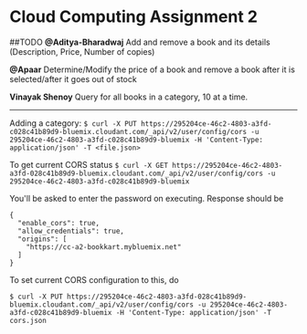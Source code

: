 # Cloud Computing Assignment 2
##TODO
**@Aditya-Bharadwaj**
   Add and remove a book and its details (Description, Price, Number of copies)

**@Apaar** Determine/Modify the price of a book and remove a book after it is selected/after it goes out of stock

**Vinayak Shenoy** Query for all books in a category, 10 at a time.
	
---

Adding a category:
`$ curl -X PUT https://295204ce-46c2-4803-a3fd-c028c41b89d9-bluemix.cloudant.com/_api/v2/user/config/cors -u 295204ce-46c2-4803-a3fd-c028c41b89d9-bluemix -H 'Content-Type: application/json' -T <file.json>`

To get current CORS status
`$ curl -X GET https://295204ce-46c2-4803-a3fd-028c41b89d9-bluemix.cloudant.com/_api/v2/user/config/cors -u 295204ce-46c2-4803-a3fd-c028c41b89d9-bluemix`

You'll be asked to enter the password on executing. Response should be 
```
{
  "enable_cors": true,
  "allow_credentials": true,
  "origins": [
    "https://cc-a2-bookkart.mybluemix.net"
  ]
}
```

To set current CORS configuration to this, do

`$ curl -X PUT https://295204ce-46c2-4803-a3fd-028c41b89d9-bluemix.cloudant.com/_api/v2/user/config/cors -u 295204ce-46c2-4803-a3fd-c028c41b89d9-bluemix -H 'Content-Type: application/json' -T cors.json`
